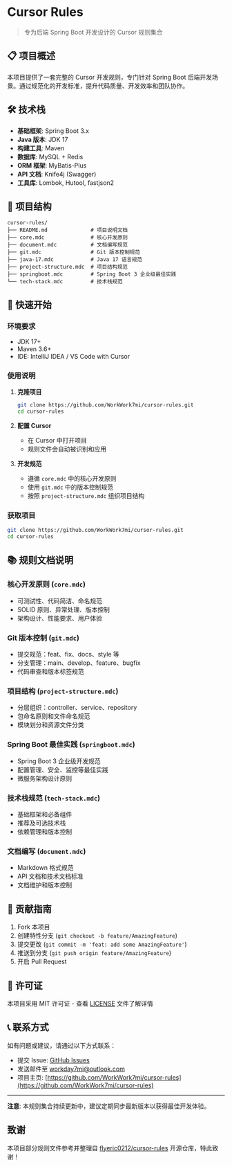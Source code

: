 # Cursor Rules

> 专为后端 Spring Boot 开发设计的 Cursor 规则集合

## 📋 项目概述

本项目提供了一套完整的 Cursor 开发规则，专门针对 Spring Boot 后端开发场景。通过规范化的开发标准，提升代码质量、开发效率和团队协作。

## 🛠️ 技术栈

- **基础框架**: Spring Boot 3.x
- **Java 版本**: JDK 17
- **构建工具**: Maven
- **数据库**: MySQL + Redis
- **ORM 框架**: MyBatis-Plus
- **API 文档**: Knife4j (Swagger)
- **工具库**: Lombok, Hutool, fastjson2

## 📁 项目结构

```
cursor-rules/
├── README.md              # 项目说明文档
├── core.mdc               # 核心开发原则
├── document.mdc           # 文档编写规范
├── git.mdc                # Git 版本控制规范
├── java-17.mdc            # Java 17 语言规范
├── project-structure.mdc  # 项目结构规范
├── springboot.mdc         # Spring Boot 3 企业级最佳实践
└── tech-stack.mdc         # 技术栈规范
```


## 🚀 快速开始

### 环境要求

- JDK 17+
- Maven 3.6+
- IDE: IntelliJ IDEA / VS Code with Cursor

### 使用说明

1. **克隆项目**
   ```bash
   git clone https://github.com/WorkWork7mi/cursor-rules.git
   cd cursor-rules
   ```

2. **配置 Cursor**
   - 在 Cursor 中打开项目
   - 规则文件会自动被识别和应用

3. **开发规范**
   - 遵循 `core.mdc` 中的核心开发原则
   - 使用 `git.mdc` 中的版本控制规范
   - 按照 `project-structure.mdc` 组织项目结构

### 获取项目

```bash
git clone https://github.com/WorkWork7mi/cursor-rules.git
cd cursor-rules
```

## 📚 规则文档说明

### 核心开发原则 (`core.mdc`)
- 可测试性、代码简洁、命名规范
- SOLID 原则、异常处理、版本控制
- 架构设计、性能要求、用户体验

### Git 版本控制 (`git.mdc`)
- 提交规范：feat、fix、docs、style 等
- 分支管理：main、develop、feature、bugfix
- 代码审查和版本标签规范

### 项目结构 (`project-structure.mdc`)
- 分层组织：controller、service、repository
- 包命名原则和文件命名规范
- 模块划分和资源文件分类

### Spring Boot 最佳实践 (`springboot.mdc`)
- Spring Boot 3 企业级开发规范
- 配置管理、安全、监控等最佳实践
- 微服务架构设计原则

### 技术栈规范 (`tech-stack.mdc`)
- 基础框架和必备组件
- 推荐及可选技术栈
- 依赖管理和版本控制

### 文档编写 (`document.mdc`)
- Markdown 格式规范
- API 文档和技术文档标准
- 文档维护和版本控制

## 🤝 贡献指南

1. Fork 本项目
2. 创建特性分支 (`git checkout -b feature/AmazingFeature`)
3. 提交更改 (`git commit -m 'feat: add some AmazingFeature'`)
4. 推送到分支 (`git push origin feature/AmazingFeature`)
5. 开启 Pull Request

## 📄 许可证

本项目采用 MIT 许可证 - 查看 [LICENSE](LICENSE) 文件了解详情

## 📞 联系方式

如有问题或建议，请通过以下方式联系：

- 提交 Issue: [GitHub Issues](https://github.com/WorkWork7mi/cursor-rules/issues)
- 发送邮件至 workday7mi@outlook.com
- 项目主页: [https://github.com/WorkWork7mi/cursor-rules](https://github.com/WorkWork7mi/cursor-rules)

---

**注意**: 本规则集合持续更新中，建议定期同步最新版本以获得最佳开发体验。

## 致谢

本项目部分规则文件参考并整理自 [flyeric0212/cursor-rules](https://github.com/flyeric0212/cursor-rules) 开源仓库，特此致谢！
